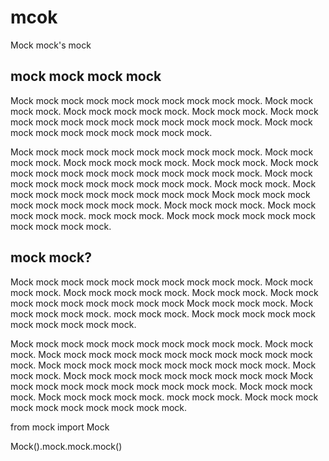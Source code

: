 # mcok
Mock mock's mock


## mock mock mock mock

Mock mock mock mock mock mock mock mock mock mock.
Mock mock mock mock. Mock mock mock mock mock.
Mock mock mock. Mock mock mock mock mock mock mock mock mock 
mock mock mock.
Mock mock mock mock mock mock mock mock mock mock.


Mock mock mock mock mock mock mock mock mock mock.
Mock mock mock mock. Mock mock mock mock mock.
Mock mock mock. Mock mock mock mock mock mock mock mock mock 
mock mock mock.
Mock mock mock mock mock mock mock mock mock mock.
Mock mock mock. Mock mock mock mock mock mock mock mock mock 
Mock mock mock mock mock mock mock mock mock mock.
Mock mock mock mock. Mock mock mock mock mock.
mock mock mock.
Mock mock mock mock mock mock mock mock mock mock.


## mock mock?
Mock mock mock mock mock mock mock mock mock mock.
Mock mock mock mock. Mock mock mock mock mock.
Mock mock mock. Mock mock mock mock mock mock mock mock mock 
Mock mock mock mock. Mock mock mock mock mock.
mock mock mock.
Mock mock mock mock mock mock mock mock mock mock.

Mock mock mock mock mock mock mock mock mock mock.
Mock mock mock. Mock mock mock mock mock mock mock mock mock 
mock mock mock.
Mock mock mock mock mock mock mock mock mock mock.
Mock mock mock. Mock mock mock mock mock mock mock mock mock 
Mock mock mock mock mock mock mock mock mock mock.
Mock mock mock mock. Mock mock mock mock mock.
mock mock mock.
Mock mock mock mock mock mock mock mock mock mock.


   from mock import Mock
   
   Mock().mock.mock.mock()
